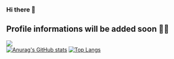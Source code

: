 ### Hi there 👋
## Profile informations will be added soon 🐱‍💻

![](https://komarev.com/ghpvc/?username=batuhanbostanci&color=red&style=plastic)
<br>
[![Anurag's GitHub stats](https://github-readme-stats.vercel.app/api?username=batuhanbostanci)](https://github.com/anuraghazra/github-readme-stats&theme=highcontrast)
[![Top Langs](https://github-readme-stats.vercel.app/api/top-langs/?username=batuhanbostanci&layout=compact)](https://github.com/anuraghazra/github-readme-stats)



<!--
**batuhanbostanci/batuhanbostanci** is a ✨ _special_ ✨ repository because its `README.md` (this file) appears on your GitHub profile.

Here are some ideas to get you started:

- 🔭 I’m currently working on ...
- 🌱 I’m currently learning ...
- 👯 I’m looking to collaborate on ...
- 🤔 I’m looking for help with ...
- 💬 Ask me about ...
- 📫 How to reach me: ...
- 😄 Pronouns: ...
- ⚡ Fun fact: ...
-->
